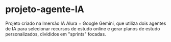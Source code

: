 # projeto-agente-IA
Projeto criado na Imersão IA Alura + Google Gemini, que utiliza dois agentes de IA para selecionar recursos de estudo online e gerar planos de estudo personalizados, divididos em "sprints" focadas.
